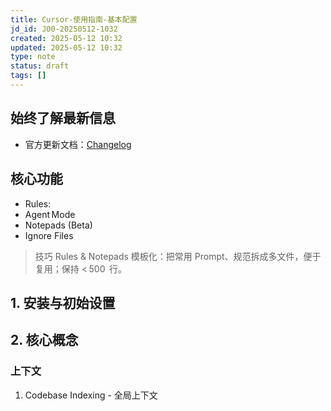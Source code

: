 ```yaml
---
title: Cursor-使用指南-基本配置
jd_id: J00-20250512-1032
created: 2025-05-12 10:32
updated: 2025-05-12 10:32
type: note
status: draft
tags: []
---
```


## 始终了解最新信息

- 官方更新文档：[Changelog](https://docs.cursor.com/changelog)

## 核心功能

- Rules:
- Agent Mode
- Notepads (Beta)
- Ignore Files

> 技巧
> Rules & Notepads 模板化：把常用 Prompt、规范拆成多文件，便于复用；保持 < 500  行。

## 1. 安装与初始设置

## 2. 核心概念

### 上下文

1. Codebase Indexing - 全局上下文
